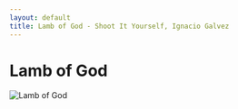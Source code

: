 ```yaml
---
layout: default
title: Lamb of God - Shoot It Yourself, Ignacio Galvez
---
```


# Lamb of God

![Lamb of God](http://assets.farmhouse.co/publishing/1-shoot-it-yourself/images/lamb-of-god-1.jpg)
